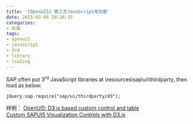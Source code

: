 ```yaml
---
title: '[OpenUI5] 第三方JavaScript库加载'
date: 2015-02-06 20:28:33
categories: 
- 前端
tags: 
- openui5
- javascript
- 3rd
- library
- loading
---
```

SAP often put 3<sup>rd</sup> JavaScript libraries at \resources\sap\ui\thirdparty, then load as below:
```
jQuery.sap.require("sap/ui/thirdparty/d3");
```

样例：
[ OpenUI5: D3.js based custom control and table](http://jsbin.com/openui5-custom-d3-chart-and-table/1/edit?html,output)  
[ Custom SAPUI5 Visualization Controls with D3.js](http://scn.sap.com/community/developer-center/front-end/blog/2014/07/17/custom-sapui5-visualization-controls-with-d3js)  